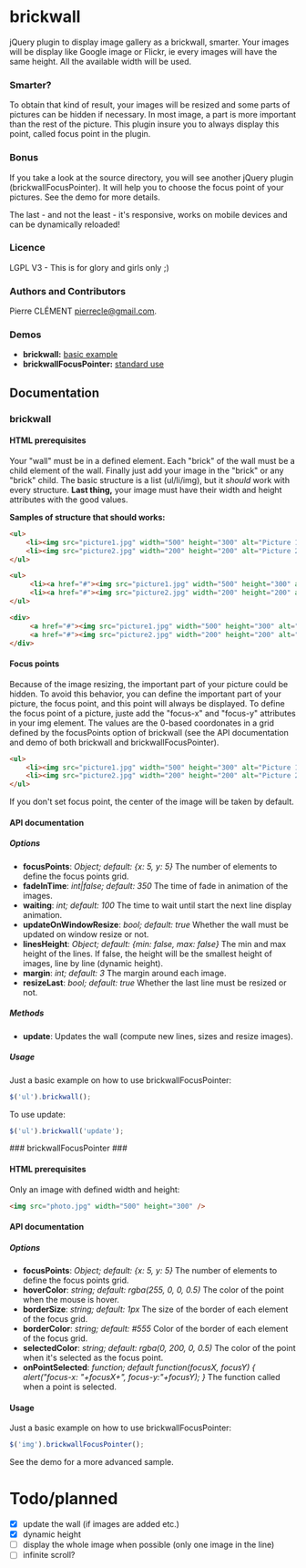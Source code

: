 # brickwall #

jQuery plugin to display image gallery as a brickwall, smarter.
Your images will be display like Google image or Flickr, ie every images will have the same height.
All the available width will be used. 

### Smarter? ###

To obtain that kind of result, your images will be resized and some parts of pictures can be hidden if necessary.
In most image, a part is more important than the rest of the picture. This plugin insure you to always display this point, called focus point in the plugin.

### Bonus ###

If you take a look at the source directory, you will see another jQuery plugin (brickwallFocusPointer). It will help you to choose the focus point of your pictures.
See the demo for more details.

The last - and not the least - it's responsive, works on mobile devices and can be dynamically reloaded!

### Licence ###

LGPL V3 - This is for glory and girls only ;)

### Authors and Contributors ###
Pierre CLÉMENT <pierrecle@gmail.com>.

### Demos ###

- **brickwall:** [basic example](http://pierrecle.github.io/brickwall/demo/brickwall.html)
- **brickwallFocusPointer:** [standard use](http://pierrecle.github.io/brickwall/demo/focusPointer.html)

## Documentation ##

### brickwall ###

#### HTML prerequisites ####

Your "wall" must be in a defined element. Each "brick" of the wall must be a child element of the wall. Finally just add your image in the "brick" or any "brick" child. The basic structure is a list (ul/li/img), but it *should* work with every structure.
**Last thing,** your image must have their width and height attributes with the good values.

**Samples of structure that should works:**

```html
<ul>
    <li><img src="picture1.jpg" width="500" height="300" alt="Picture 1" /></li>
    <li><img src="picture2.jpg" width="200" height="200" alt="Picture 2" /></li>
</ul>
```

```html
<ul>
     <li><a href="#"><img src="picture1.jpg" width="500" height="300" alt="Picture 1" /></a></li>
     <li><a href="#"><img src="picture2.jpg" width="200" height="200" alt="Picture 2" /></a></li>
</ul>
```

```html
<div>
     <a href="#"><img src="picture1.jpg" width="500" height="300" alt="Picture 1" /></a>
     <a href="#"><img src="picture2.jpg" width="200" height="200" alt="Picture 2" /></a>
</div>
```

#### Focus points ####

Because of the image resizing, the important part of your picture could be hidden. To avoid this behavior, you can define the important part of your picture, the focus point, and this point will always be displayed.
To define the focus point of a picture, juste add the "focus-x" and "focus-y" attributes in your img element. The values are the 0-based coordonates in a grid defined by the focusPoints option of brickwall (see the API documentation and demo of both brickwall and brickwallFocusPointer).

```html
<ul>
    <li><img src="picture1.jpg" width="500" height="300" alt="Picture 1" focus-x="1" focus-y="4" /></li>
    <li><img src="picture2.jpg" width="200" height="200" alt="Picture 2" /></li>
</ul>
```

If you don't set focus point, the center of the image will be taken by default. 

#### API documentation ####

##### Options #####

- **focusPoints**: *Object; default: {x: 5, y: 5}* The number of elements to define the focus points grid.
- **fadeInTime**: *int|false; default: 350* The time of fade in animation of the images.
- **waiting**: *int; default: 100* The time to wait until start the next line display animation.
- **updateOnWindowResize**: *bool; default: true* Whether the wall must be updated on window resize or not.
- **linesHeight**: *Object; default: {min: false, max: false}* The min and max height of the lines. If false, the height will be the smallest height of images, line by line (dynamic height).
- **margin**: *int; default: 3* The margin around each image.
- **resizeLast**: *bool; default: true* Whether the last line must be resized or not.

##### Methods #####

- **update**: Updates the wall (compute new lines, sizes and resize images).

##### Usage #####

Just a basic example on how to use brickwallFocusPointer:

```javascript
$('ul').brickwall();
```

To use update:

```javascript
$('ul').brickwall('update');
```

### brickwallFocusPointer ###

#### HTML prerequisites ####

Only an image with defined width and height:

```html
<img src="photo.jpg" width="500" height="300" />
```

#### API documentation ####

##### Options #####

- **focusPoints**: *Object; default: {x: 5, y: 5}* The number of elements to define the focus points grid.
- **hoverColor**: *string; default: rgba(255, 0, 0, 0.5)* The color of the point when the mouse is hover.
- **borderSize**: *string; default: 1px* The size of the border of each element of the focus grid.
- **borderColor**: *string; default: #555* Color of the border of each element of the focus grid.
- **selectedColor**: *string; default: rgba(0, 200, 0, 0.5)* The color of the point when it's selected as the focus point.
- **onPointSelected**: *function; default function(focusX, focusY) { alert("focus-x: "+focusX+", focus-y:"+focusY); }* The function called when a point is selected.

#### Usage ####

Just a basic example on how to use brickwallFocusPointer:

```javascript
$('img').brickwallFocusPointer();
```

See the demo for a more advanced sample.

Todo/planned
============

- [X] update the wall (if images are added etc.)
- [X] dynamic height
- [ ] display the whole image when possible (only one image in the line)
- [ ] infinite scroll?

